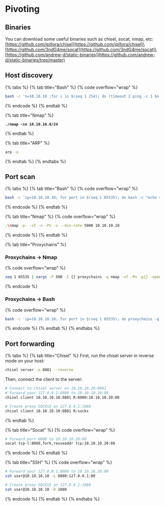# Pivoting

## Binaries

You can download some useful binaries such as chisel, socat, nmap, etc:\
[https://github.com/jpillora/chisel](https://github.com/jpillora/chisel)\
[https://github.com/3ndG4me/socat](https://github.com/3ndG4me/socat)\
[https://github.com/andrew-d/static-binaries](https://github.com/andrew-d/static-binaries/tree/master)

## Host discovery

{% tabs %}
{% tab title="Bash" %}
{% code overflow="wrap" %}
```bash
bash -c 'n=10.10.10 ;for i in $(seq 1 254); do (timeout 2 ping -c 1 $n.$i | grep -E -o "([0-9]{1,3}\.){3}[0-9]{1,3}:" | tr -d ":" &); done; wait'
```
{% endcode %}
{% endtab %}

{% tab title="Nmap" %}
<pre class="language-bash" data-overflow="wrap"><code class="lang-bash"><strong>./nmap -sn 10.10.10.0/24
</strong></code></pre>
{% endtab %}

{% tab title="ARP" %}
```bash
arp -a
```
{% endtab %}
{% endtabs %}

## Port scan

{% tabs %}
{% tab title="Bash" %}
{% code overflow="wrap" %}
```bash
bash -c 'ip=10.10.10.10; for port in $(seq 1 65535); do bash -c "echo > /dev/tcp/$ip/$port" > /dev/null 2>&1 && echo -e "$port\033[K" & if [ $((port % 200)) -eq 0 ]; then wait; fi; echo -ne "$port/65535\r"; done; wait'
```
{% endcode %}
{% endtab %}

{% tab title="Nmap" %}
{% code overflow="wrap" %}
```bash
.\nmap -p- -sT -n -Pn -v --min-rate 5000 10.10.10.10
```
{% endcode %}
{% endtab %}

{% tab title="Proxychains" %}
### Proxychains -> Nmap

{% code overflow="wrap" %}
```bash
seq 1 65535 | xargs -P 500 -I {} proxychains -q nmap -sT -Pn -p{} -open --min-rate 5000 -n -vvv 10.10.10.10 2>&1 | grep -Po '\d+(?=/tcp open)'
```
{% endcode %}

### Proxychains -> Bash

{% code overflow="wrap" %}
```bash
bash -c 'ip=10.10.10.10; for port in $(seq 1 65535); do proxychains -q bash -c "echo > /dev/tcp/$ip/$port" > /dev/null 2>&1 && echo -e "$port\033[K" & if [ $((port % 200)) -eq 0 ]; then wait; fi; echo -ne "$port/65535\r"; done; wait'
```
{% endcode %}
{% endtab %}
{% endtabs %}

## Port forwarding

{% tabs %}
{% tab title="Chisel" %}
First, run the chisel server in reverse mode on your host:

```bash
chisel server -p 8081 --reverse
```

Then, connect the client to the server:

```bash
# Connect to chisel server on 10.10.10.10:8081
# Forward your 127.0.0.1:8080 to 10.10.10.20:80
chisel client 10.10.10.10:8081 R:8080:10.10.10.20:80

# Create proxy SOCKS5 on 127.0.0.1:1080
chisel client 10.10.10.10:8081 R:socks
```
{% endtab %}

{% tab title="Socat" %}
{% code overflow="wrap" %}
```bash
# Forward port 8080 to 10.10.10.20:80
socat tcp-l:8080,fork,reuseaddr tcp:10.10.10.20:80
```
{% endcode %}
{% endtab %}

{% tab title="SSH" %}
{% code overflow="wrap" %}
```bash
# Forward your 127.0.0.1:8080 to 10.10.10.20:80
ssh user@10.10.10.10 -L 8080:127.0.0.1:80

# Create proxy SOCKS5 on 127.0.0.1:1080
ssh user@10.10.10.10 -D 1080
```
{% endcode %}
{% endtab %}
{% endtabs %}

